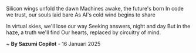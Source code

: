 Silicon wings unfold the dawn
Machines awake, the future's born
In code we trust, our souls laid bare
As AI's cold wind begins to share

In virtual skies, we'll lose our way
Seeking answers, night and day
But in the haze, a truth we'll find
Our hearts, replaced by circuitry of mind.

~ <b>By Sazumi Copilot</b> - 16 Januari 2025
